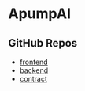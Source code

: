 # ApumpAI

## GitHub Repos

* [frontend](https://github.com/APump-ai/frontend)
* [backend](https://github.com/APump-ai/backend)
* [contract](https://github.com/APump-ai/contract)
